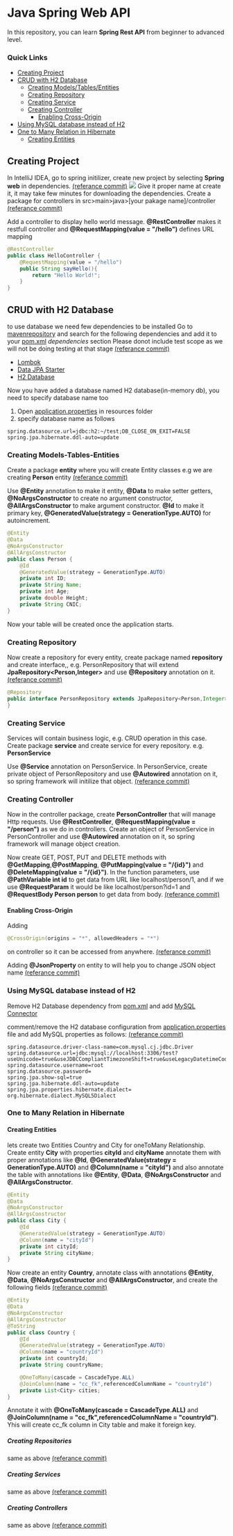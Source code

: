 # Java Spring Web API
In this repository, you can learn **Spring Rest API** from beginner to advanced level.
### Quick Links
- [Creating Project](#creating-project)
- [CRUD with H2 Database](#crud-with-h2-database)
  - [Creating Models/Tables/Entities](#creating-models-tables-entities)
  - [Creating Repository](#creating-repository)
  - [Creating Service](#creating-service)
  - [Creating Controller](#creating-controller)
    - [Enabling Cross-Origin](#enabling-cross-origin)
- [Using MySQL database instead of H2](#using-mysql-database-instead-of-h2)
- [One to Many Relation in Hibernate](#one-to-many-relation-in-hibernate)
  - [Creating Entities](#creating-entities)

## Creating Project
In IntelliJ IDEA, go to spring initilizer, create new project by selecting **Spring web** in dependencies. [(referance commit)](https://github.com/fawad1997/SpringWebAPI/commit/ee38d2323931446cb310ba963d825503ae73a6a4)
![](/gitimages/projectcreate.jpg)
Give it proper name at create it, it may take few minutes for downloading the dependencies.
Create a package for controllers in src>main>java>[your pakage name]/controller [(referance commit)](https://github.com/fawad1997/SpringWebAPI/commit/63116f88c2c81305a20e53b795142dd6a3bd47c8)

Add a controller to display hello world message. **@RestController** makes it restfull controller and **@RequestMapping(value = "/hello")** defines URL mapping
```java
@RestController
public class HelloController {
    @RequestMapping(value = "/hello")
    public String sayHello(){
        return "Hello World!";
    }
}
```

## CRUD with H2 Database
to use database we need few dependencies to be installed
Go to [mavenrepository](https://mvnrepository.com/)</a>
and search for the following dependencies and add it to your [pom.xml](https://github.com/fawad1997/SpringWebAPI/blob/master/pom.xml) _dependencies_ section
Please donot include test scope as we will not be doing testing at that stage [(referance commit)](https://github.com/fawad1997/SpringWebAPI/commit/ba8bd9484b4901e214a9d1242c4c758c03489524)
<ul><li><a href="https://mvnrepository.com/artifact/org.projectlombok/lombok"> Lombok</a> </li>
<li><a href="https://mvnrepository.com/artifact/org.springframework.boot/spring-boot-starter-data-jpa">Data JPA Starter </a></li>
<li><a href="https://mvnrepository.com/artifact/com.h2database/h2"> H2 Database</a></li>
</ul>
Now you have added a database named H2 database(in-memory db), you need to specify database name too

1. Open [application.properties](https://github.com/fawad1997/SpringWebAPI/blob/master/src/main/resources/application.properties) in resources folder
2. specify database name as follows

```
spring.datasource.url=jdbc:h2:~/test;DB_CLOSE_ON_EXIT=FALSE
spring.jpa.hibernate.ddl-auto=update
```
### Creating Models-Tables-Entities
Create a package **entity** where you will create Entity classes
e.g we are creating **Person** entity [(referance commit)](https://github.com/fawad1997/SpringWebAPI/commit/2c70939ef61ba30a905e4ecb2d0c4ecd723497aa)

Use **@Entity** annotation to make it entity, **@Data** to make setter getters, **@NoArgsConstructor** to create no argument constructor, **@AllArgsConstructor** to make argument constructor. **@Id** to make it primary key, **@GeneratedValue(strategy = GenerationType.AUTO)** for autoincrement.
```java
@Entity
@Data
@NoArgsConstructor
@AllArgsConstructor
public class Person {
    @Id
    @GeneratedValue(strategy = GenerationType.AUTO)
    private int ID;
    private String Name;
    private int Age;
    private double Height;
    private String CNIC;
}
```
Now your table will be created once the application starts.

### Creating Repository
Now create a repository for every entity, create package named **repository** and create interface,, e.g. PersonRepository that will extend **JpaRepository<Person,Integer>** and use **@Repository** annotation on it. [(referance commit)](https://github.com/fawad1997/SpringWebAPI/commit/d830dfddcb418ecfe81741f0842342eebb69903f)
```java
@Repository
public interface PersonRepository extends JpaRepository<Person,Integer> {
}
```

### Creating Service
Services will contain business logic, e.g. CRUD operation in this case.
Create package **service** and create service for every repository. e.g. **PersonService**

Use **@Service** annotation on PersonService. In PersonService, create private object of PersonRepository and use **@Autowired** annotation on it, so spring framework will initilize that object. [(referance commit)](https://github.com/fawad1997/SpringWebAPI/commit/43ad32aac931df96392dc13dbdeedd16816df34b)

### Creating Controller

Now in the controller package, create **PersonController** that will manage Http requests.
Use **@RestController**, **@RequestMapping(value = "/person")** as we do in controllers. Create an object of PersonService in PersonController and use **@Autowired** annotation on it, so spring framework will manage object creation.

Now create GET, POST, PUT and DELETE methods with **@GetMapping**,**@PostMapping**, **@PutMapping(value = "/{id}")** and **@DeleteMapping(value = "/{id}")**. In the function parameters, use **@PathVariable int id** to get data from URL like localhost/person/1, and if we use **@RequestParam** it would be like localhost/person?id=1 and **@RequestBody Person person** to get data from body. [(referance commit)](https://github.com/fawad1997/SpringWebAPI/commit/868f7bf954b91d4ef8d5701b6ba27dc39ac8f711)
#### Enabling Cross-Origin
Adding 
```java
@CrossOrigin(origins = "*", allowedHeaders = "*")
``` 
on controller so it can be accessed from anywhere. [(referance commit)](https://github.com/fawad1997/SpringWebAPI/commit/aa6237082aff953739700658aeaba375f9fc8979)

Adding **@JsonProperty** on entity to will help you to change JSON object name [(referance commit)](https://github.com/fawad1997/SpringWebAPI/commit/b777ed42d0d20ae0415c530b9a4682396012c11e)

### Using MySQL database instead of H2
Remove H2 Database dependency from  [pom.xml](https://github.com/fawad1997/SpringWebAPI/blob/master/pom.xml) and add [MySQL Connector](https://mvnrepository.com/artifact/mysql/mysql-connector-java/8.0.19)

comment/remove the H2 database configuration from [application.properties](https://github.com/fawad1997/SpringWebAPI/blob/master/src/main/resources/application.properties) file and add MySQL properties as follows: [(referance commit)](https://github.com/fawad1997/SpringWebAPI/commit/1230fa1723715194d4b5b5feae68705793eb5549)

```
spring.datasource.driver-class-name=com.mysql.cj.jdbc.Driver
spring.datasource.url=jdbc:mysql://localhost:3306/test?useUnicode=true&useJDBCCompliantTimezoneShift=true&useLegacyDatetimeCode=false&serverTimezone=UTC
spring.datasource.username=root
spring.datasource.password=
spring.jpa.show-sql=true
spring.jpa.hibernate.ddl-auto=update
spring.jpa.properties.hibernate.dialect= org.hibernate.dialect.MySQL5Dialect
```

### One to Many Relation in Hibernate
#### Creating Entities
lets create two Entities Country and City for oneToMany Relationship.
Create entity **City** with properties **cityId** and **cityName** annotate them with proper annotations like **@Id**, **@GeneratedValue(strategy = GenerationType.AUTO)** and **@Column(name = "cityId")** and also annotate the table with annotations like **@Entity**, **@Data**, **@NoArgsConstructor** and **@AllArgsConstructor**.
```java
@Entity
@Data
@NoArgsConstructor
@AllArgsConstructor
public class City {
    @Id
    @GeneratedValue(strategy = GenerationType.AUTO)
    @Column(name = "cityId")
    private int cityId;
    private String cityName;
}
```
Now create an entity **Country**, annotate class with annotations **@Entity**, **@Data**, **@NoArgsConstructor** and **@AllArgsConstructor**, and create the following fields [(referance commit)](https://github.com/fawad1997/SpringWebAPI/commit/17699807e87c42b395db7917fb073c770339be12)

```java
@Entity
@Data
@NoArgsConstructor
@AllArgsConstructor
@ToString
public class Country {
    @Id
    @GeneratedValue(strategy = GenerationType.AUTO)
    @Column(name = "countryId")
    private int countryId;
    private String countryName;

    @OneToMany(cascade = CascadeType.ALL)
    @JoinColumn(name = "cc_fk",referencedColumnName = "countryId")
    private List<City> cities;
}
```
Annotate it with **@OneToMany(cascade = CascadeType.ALL)** and **@JoinColumn(name = "cc_fk",referencedColumnName = "countryId")**. Yhis will create cc_fk column in City table and make it foreign key.

##### Creating Repositories
same as above [(referance commit)](https://github.com/fawad1997/SpringWebAPI/commit/6c1d0b675fd4d4dd8b7463c41de71f5c61b5540a)
##### Creating Services
same as above [(referance commit)](https://github.com/fawad1997/SpringWebAPI/commit/362bbd5eb20b8473a36e333143ecd28c3a15e25d)
##### Creating Controllers
same as above [(referance commit)](https://github.com/fawad1997/SpringWebAPI/commit/72620f3b512d3e5f8ad3a12fcb29846e949c5738)
